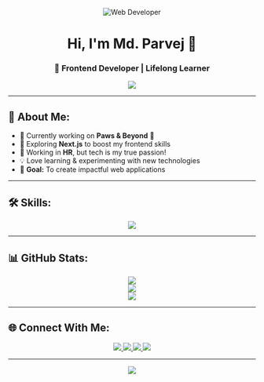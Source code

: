 <p align="center">
  <img src="https://i.ibb.co.com/Hfnzj1vb/github-banner.png" alt="Web Developer">
</p>

<h1 align="center">Hi, I'm Md. Parvej 👋</h1>
<h3 align="center">🚀 Frontend Developer | Lifelong Learner</h3>

<p align="center">
  <img src="https://readme-typing-svg.herokuapp.com?font=Fira+Code&pause=1000&color=F7B93E&center=true&vCenter=true&width=450&lines=Frontend+Developer;React+%7C+Tailwind+%7C+JavaScript;Building+cool+stuff+everyday!" />
</p>

---

## 🚀 About Me:
- 🔭 Currently working on **Paws & Beyond** 🐾  
- 🌱 Exploring **Next.js** to boost my frontend skills  
- 💼 Working in **HR**, but tech is my true passion!  
- 💡 Love learning & experimenting with new technologies  
- 🎯 **Goal:** To create impactful web applications  

---

## 🛠️ Skills:
<p align="center">
  <img src="https://skillicons.dev/icons?i=react,js,html,css,tailwind,nodejs,mongodb,github" />
</p>

---

## 📊 GitHub Stats:
<p align="center">
  <img src="https://github-readme-streak-stats.herokuapp.com/?user=Parvej101&theme=radical&hide_border=true" />
  <br>
  <img src="https://github-readme-stats.vercel.app/api?username=Parvej101&show_icons=true&theme=radical&count_private=true" />
  <br>
  <img src="https://github-readme-stats.vercel.app/api/top-langs/?username=Parvej101&layout=compact&theme=radical" />
</p>

---

## 🌐 Connect With Me:
<p align="center">
  <a href="https://github.com/Parvej101">
    <img src="https://img.shields.io/badge/GitHub-181717?style=for-the-badge&logo=github&logoColor=white" />
  </a>
  <a href="https://www.facebook.com/mhparvej.khan.5">
    <img src="https://img.shields.io/badge/Facebook-1877F2?style=for-the-badge&logo=facebook&logoColor=white" />
  </a>
  <a href="mailto:mosarfand@gmail.com">
    <img src="https://img.shields.io/badge/Email-EA4335?style=for-the-badge&logo=gmail&logoColor=white" />
  </a>
  <a href="https://wa.me/+8801863945101">
    <img src="https://img.shields.io/badge/WhatsApp-25D366?style=for-the-badge&logo=whatsapp&logoColor=white" />
  </a>
  
</p>


---

<p align="center">
  <img src="https://api.vaunt.dev/v1/github/entities/Parvej101/contributions?format=svg&private=true" />
</p>
